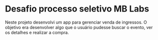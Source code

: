 # Desafio processo seletivo MB Labs

Neste projeto desenvolvi um app para gerenciar venda de ingressos. 
O objetivo era desenvolver algo que o usuário pudesse buscar o evento, ver os detalhes e realizar a compra.




